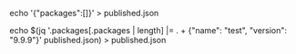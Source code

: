 echo '{"packages":[]}' > published.json

echo $(jq '.packages[.packages | length] |= . + {"name": "test", "version": "9.9.9"}' published.json) > published.json
